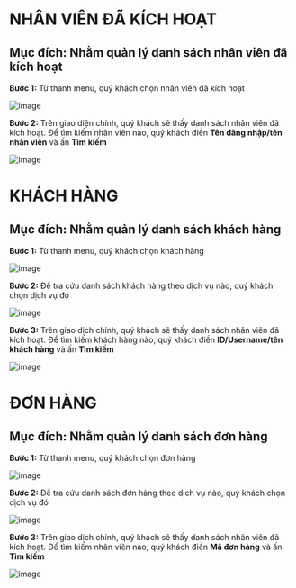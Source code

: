 # NHÂN VIÊN ĐÃ KÍCH HOẠT

## Mục đích: Nhằm quản lý danh sách nhân viên đã kích hoạt

**Bước 1:** Từ thanh menu, quý khách chọn nhân viên đã kích hoạt
 
 ![image](https://user-images.githubusercontent.com/109578103/202077611-1dbd4ed6-94db-4ca0-9d25-b9dab09d0c88.png)

**Bước 2:** Trên giao diện chính, quý khách sẽ thấy danh sách nhân viên đã kích hoạt. Để tìm kiếm nhân viên nào, quý khách điền **Tên đăng nhập/tên nhân viên** và ấn **Tìm kiếm**

![image](https://user-images.githubusercontent.com/109578103/202077645-26942f45-7526-4ac1-af92-e623bd626f9b.png)

# KHÁCH HÀNG

## Mục đích: Nhằm quản lý danh sách khách hàng

**Bước 1:** Từ thanh menu, quý khách chọn khách hàng

![image](https://user-images.githubusercontent.com/109578103/202077668-c1fe410a-08b9-427b-980b-a295c60fcc61.png)

**Bước 2:** Để tra cứu danh sách khách hàng theo dịch vụ nào, quý khách chọn dịch vụ đó
 
 ![image](https://user-images.githubusercontent.com/109578103/202077692-a11f0d50-4469-49bc-a1b2-47022d7cd1e3.png)

**Bước 3:** Trên giao dịch chính, quý khách sẽ thấy danh sách nhân viên đã kích hoạt. Để tìm kiếm khách hàng nào, quý khách điền **ID/Username/tên khách hàng** và ấn **Tìm kiếm**

![image](https://user-images.githubusercontent.com/109578103/202077716-47c852b4-42dc-45f9-9efa-d34163a23ff9.png)

# ĐƠN HÀNG

## Mục đích: Nhằm quản lý danh sách đơn hàng

**Bước 1:** Từ thanh menu, quý khách chọn đơn hàng

![image](https://user-images.githubusercontent.com/109578103/202077741-e1bde70c-0991-451f-b95b-871af2ddc4b0.png)

**Bước 2:** Để tra cứu danh sách đơn hàng theo dịch vụ nào, quý khách chọn dịch vụ đó

![image](https://user-images.githubusercontent.com/109578103/202077769-8c26429d-48ee-4e4d-9744-e9af4c7406f5.png)

**Bước 3:** Trên giao dịch chính, quý khách sẽ thấy danh sách nhân viên đã kích hoạt. Để tìm kiếm nhân viên nào, quý khách điền **Mã đơn hàng** và ấn **Tìm kiếm**
 
![image](https://user-images.githubusercontent.com/109578103/202077791-5059b438-8179-474e-9af0-c2f4665a626b.png)

